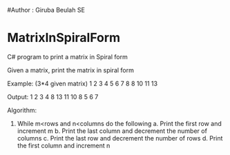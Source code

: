 #Author : Giruba Beulah SE
# MatrixInSpiralForm
C# program to print a matrix in Spiral form

Given a matrix, print the matrix in spiral form

Example: (3*4 given matrix)
1 2 3 4
5 6 7 8
8 10 11 13

Output: 1 2 3 4 8 13 11 10 8 5 6 7

Algorithm:
1. While m<rows and n<columns do the following
  a. Print the first row and increment m
  b. Print the last column and decrement the number of columns
  c. Print the last row and decrement the number of rows
  d. Print the first column and increment n


